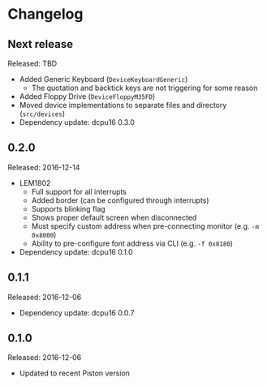 # Changelog

## Next release
Released: TBD
* Added Generic Keyboard (`DeviceKeyboardGeneric`)
  * The quotation and backtick keys are not triggering for some reason
* Added Floppy Drive (`DeviceFloppyM35FD`)
* Moved device implementations to separate files and directory (`src/devices`)
* Dependency update: dcpu16 0.3.0

## 0.2.0
Released: 2016-12-14
* LEM1802
  * Full support for all interrupts
  * Added border (can be configured through interrupts)
  * Supports blinking flag
  * Shows proper default screen when disconnected
  * Must specify custom address when pre-connecting monitor (e.g. `-m 0x8000`)
  * Ability to pre-configure font address via CLI (e.g. `-f 0x8180`)
* Dependency update: dcpu16 0.1.0

## 0.1.1
Released: 2016-12-06
* Dependency update: dcpu16 0.0.7

## 0.1.0
Released: 2016-12-06
* Updated to recent Piston version

